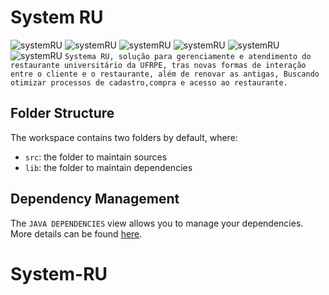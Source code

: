 # System RU
![systemRU](https://user-images.githubusercontent.com/52515361/101966372-45902400-3bf6-11eb-877d-daba2098e480.png)
 ![systemRU](https://user-images.githubusercontent.com/52515361/101966372-45902400-3bf6-11eb-877d-daba2098e480.png)
 ![systemRU](https://user-images.githubusercontent.com/52515361/101966372-45902400-3bf6-11eb-877d-daba2098e480.png)
 ![systemRU](https://user-images.githubusercontent.com/52515361/101966372-45902400-3bf6-11eb-877d-daba2098e480.png)
 ![systemRU](https://user-images.githubusercontent.com/52515361/101966372-45902400-3bf6-11eb-877d-daba2098e480.png)
 ![systemRU](https://user-images.githubusercontent.com/52515361/101966372-45902400-3bf6-11eb-877d-daba2098e480.png)
 `Systema RU, solução para gerenciamente e atendimento do restaurante universitário da UFRPE, tras novas formas de interação entre o cliente e o restaurante, além de renovar as antigas, Buscando otimizar processos de cadastro,compra e acesso ao restaurante.`

## Folder Structure

The workspace contains two folders by default, where:

- `src`: the folder to maintain sources
- `lib`: the folder to maintain dependencies

## Dependency Management

The `JAVA DEPENDENCIES` view allows you to manage your dependencies. More details can be found [here](https://github.com/microsoft/vscode-java-pack/blob/master/release-notes/v0.9.0.md#work-with-jar-files-directly).
# System-RU
